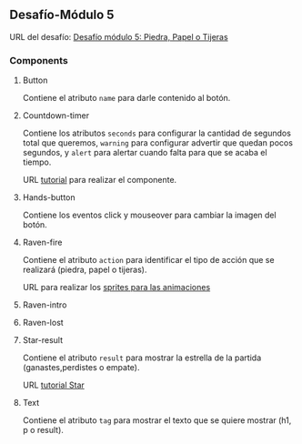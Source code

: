## Desafío-Módulo 5

URL del desafío: [Desafío módulo 5: Piedra, Papel o Tijeras](https://arielgol.github.io/desafio-m5/
)

### Components

1. Button

   Contiene el atributo `name` para darle contenido al botón.

1. Countdown-timer

   Contiene los atributos `seconds` para configurar la cantidad de segundos total que queremos, `warning` para configurar advertir que quedan pocos segundos, y `alert` para alertar cuando falta para que se acaba el tiempo.
   
   URL [tutorial](https://css-tricks.com/how-to-create-an-animated-countdown-timer-with-html-css-and-javascript/) para realizar el componente.

1. Hands-button

   Contiene los eventos click y mouseover para cambiar la imagen del botón.

1. Raven-fire

   Contiene el atributo `action` para identificar el tipo de acción que se realizará (piedra, papel o tijeras).
   
   URL para realizar los [sprites para las animaciones](https://www.codeandweb.com/free-sprite-sheet-packer) 

1. Raven-intro
1. Raven-lost
1. Star-result

   Contiene el atributo `result` para mostrar la estrella de la partida (ganastes,perdistes o empate).
   
   URL [tutorial Star](https://www.youtube.com/watch?v=-mYD-6Xx4nw)

1. Text

   Contiene el atributo `tag` para mostrar el texto que se quiere mostrar (h1, p o result).
